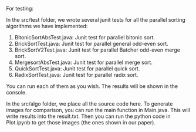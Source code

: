 For testing:

In the src/test folder, we wrote several junit tests for all the parallel sorting algorithms we have implemented:
1) BitonicSortAbsTest.java: Junit test for parallel bitonic sort.
2) BrickSortTest.java: Junit test for parallel general odd-even sort.
3) BrickSortV2Test.java: Junit test for parallel Batcher odd-even merge sort.
4) MergesortAbsTest.java: Junit test for parallel merge sort.
5) QuickSortTest.java: Junit test for parallel quick sort.
6) RadixSortTest.java: Junit test for parallel radix sort.

You can run each of them as you wish. The results will be shown in the console.

In the src/algo folder, we place all the source code here. To generate images for comparison, you can run the main function in Main.java. This will write results into the result.txt. Then you can run the python code in Plot.ipynb to get those images (the ones shown in our paper).